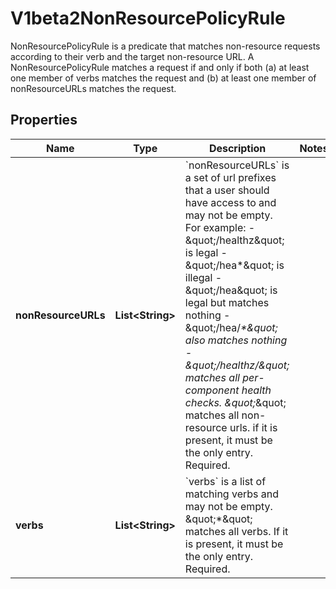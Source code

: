 

# V1beta2NonResourcePolicyRule

NonResourcePolicyRule is a predicate that matches non-resource requests according to their verb and the target non-resource URL. A NonResourcePolicyRule matches a request if and only if both (a) at least one member of verbs matches the request and (b) at least one member of nonResourceURLs matches the request.

## Properties

| Name | Type | Description | Notes |
|------------ | ------------- | ------------- | -------------|
|**nonResourceURLs** | **List&lt;String&gt;** | &#x60;nonResourceURLs&#x60; is a set of url prefixes that a user should have access to and may not be empty. For example:   - \&quot;/healthz\&quot; is legal   - \&quot;/hea*\&quot; is illegal   - \&quot;/hea\&quot; is legal but matches nothing   - \&quot;/hea/_*\&quot; also matches nothing   - \&quot;/healthz/_*\&quot; matches all per-component health checks. \&quot;*\&quot; matches all non-resource urls. if it is present, it must be the only entry. Required. |  |
|**verbs** | **List&lt;String&gt;** | &#x60;verbs&#x60; is a list of matching verbs and may not be empty. \&quot;*\&quot; matches all verbs. If it is present, it must be the only entry. Required. |  |



